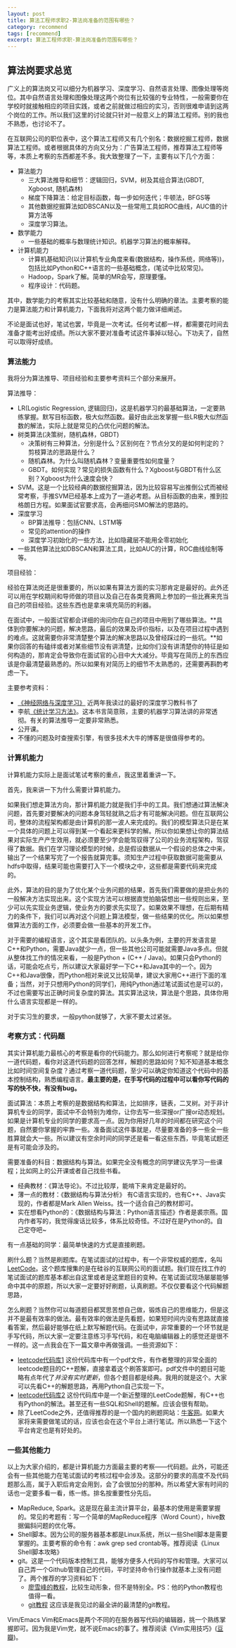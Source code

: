```yaml
---
layout: post
title: 算法工程师求职2-算法岗准备的范围有哪些？
category: recommend
tags: [recommend]
excerpt: 算法工程师求职-算法岗准备的范围有哪些？
---
```


## 算法岗要求总览

广义上的算法岗又可以细分为机器学习、深度学习、自然语言处理、图像处理等岗位。其中自然语言处理和图像处理这两个岗位有比较强的专业特性，一般需要你在学校时就接触相应的项目实践，或者之前就做过相应的实习，否则很难申请到这两个岗位的工作。所以我们这里的讨论就只针对一般意义上的算法工程师。别的我也不熟悉，也讨论不了。

在互联网公司的职位表中，这个算法工程师又有几个别名：数据挖掘工程师，数据算法工程师。或者根据具体的方向又分为：广告算法工程师，推荐算法工程师等等，本质上考察的东西都差不多。我大致整理了一下，主要有以下几个方面：

* 算法能力
  * 三大算法推导和细节：逻辑回归，SVM，树及其组合算法(GBDT, Xgboost, 随机森林)
  * 梯度下降算法：给定目标函数，每一步如何迭代；牛顿法，BFGS等
  * 其他数据挖掘算法如DBSCAN以及一些常用工具如ROC曲线，AUC值的计算方法等
  * 深度学习算法。
* 数学能力
  * 一些基础的概率与数理统计知识。机器学习算法的概率解释。
* 计算机能力
  * 计算机基础知识(以计算机专业角度来看(数据结构，操作系统，网络等))，包括比如Python和C++语言的一些基础概念，(笔试中比较常见)。
  * Hadoop，Spark了解。简单的MR会写，原理要懂。
  * 程序设计：代码题。

其中，数学能力的考察其实比较基础和随意，没有什么明确的章法。主要考察的能力是算法能力和计算机能力，下面我将对这两个能力做详细阐述。

不论是面试也好，笔试也罢，毕竟是一次考试。任何考试都一样，都需要花时间去准备才能考出好成绩。所以大家不要对准备考试这件事掉以轻心。下功夫了，自然可以取得好成绩。

### 算法能力

我将分为算法推导、项目经验和主要参考资料三个部分来展开。

算法推导：

* LR(Logistic Regression, 逻辑回归)，这是机器学习的最基础算法，一定要熟练掌握。默写目标函数，极大似然函数。最好由此出发掌握一些LR极大似然函数的解法，实际上就是常见的凸优化问题的解法。
* 树类算法(决策树，随机森林，GBDT)
  * 决策树有三种算法，分别是什么？区别何在？节点分叉的是如何判定的？剪枝算法的思路是什么？
  * 随机森林。为什么叫随机森林？变量重要性如何度量？
  * GBDT。如何实现？常见的损失函数有什么？Xgboost与GBDT有什么区别？Xgboost为什么速度会快？
* SVM。这是一个比较经典的数据挖掘算法，因为比较容易写出推倒公式而被经常考察，手推SVM已经基本上成为了一道必考题。从目标函数的由来，推到拉格朗日方程。如果面试官要求高，会再细问SMO解法的思路的。
* 深度学习
  * BP算法推导：包括CNN、LSTM等
  * 常见的attention的操作
  * 深度学习初始化的一些方法，比如隐藏层不能用全零初始化
* 一些其他算法比如DBSCAN和算法工具，比如AUC的计算，ROC曲线绘制等等。

项目经验：

经验在算法岗还是很重要的，所以如果有算法方面的实习那肯定是最好的。此外还可以用在学校期间和导师做的项目以及自己在各类竞赛网上参加的一些比赛来充当自己的项目经验。这些东西也是拿来填充简历的利器。

在面试中，一般面试官都会详细的询问你在自己的项目中用到了哪些算法。**具体到你要解决的问题，解决思路，最后的效果及评价指标，以及在项目过程中遇到的难点。这就需要你非常清楚整个算法的解决思路以及曾经踩过的一些坑。**如果你回答的有磕绊或者对某些细节没有讲清楚，比如你们没有讲清楚你的特征是如何构造的，那肯定会导致你在面试官的心目中大大减分。毕竟写在简历上的东西应该是你最清楚最熟悉的。所以如果有对简历上的细节不太熟悉的，还需要再斟酌考虑一下。

主要参考资料：

* [《神经网络与深度学习》](https://nndl.github.io/) 近两年我读过的最好的深度学习教科书了
* 李航[《统计学习方法》](https://book.douban.com/subject/33437381/)。这本书言简意赅，主要的机器学习算法讲的非常透彻。有关的算法推导一定要非常熟悉。
* 公开课。
* 不懂的问题及时查搜索引擎，有很多技术大牛的博客是很值得参考的。


### 计算机能力

计算机能力实际上是面试笔试考察的重点，我这里着重讲一下。

首先，我来讲一下为什么需要计算机能力。

如果我们想走算法方向，那计算机能力就是我们手中的工具。我们想通过算法解决问题，首先要对要解决的问题本身驾轻就熟之后才有可能解决问题。但在互联网公司，整体的流程架构都是由计算机的那一波人来完成的。我们的模型算法只是在某一个具体的问题上可以得到某一个看起来更科学的解。所以你如果想让你的算法结果对实际生产产生效用，就必须要至少学会能驾驭得了公司的业务流程架构，驾驭得了数据。我们在学习理论模型的时候，总是假设数据从一个假设的总体之中来，输出了一个结果写完了一个报告就算完事。须知生产过程中获取数据可能需要从hdfs中取得，结果可能也需要打入下一个模块之中，这些都是需要代码来完成的。

此外，算法的目的是为了优化某个业务问题的结果，首先我们需要做的是把业务的一般解决方法实现出来。这个实现方法可以根据直觉拍脑袋想出一些规则出来，至少可以先实现业务逻辑，使业务方的要求先实现了。如果效果不理想，在后期有精力的条件下，我们可以再对这个问题上算法模型，做一些结果的优化。所以如果想做算法方面的工作，必须要会做一些基本的开发工作。

对于需要的编程语言，这个其实是看团队的。以头条为例，主要的开发语言是C++和Python，需要Java就少一点，但一些其他公司可能就需要Java多点。但就从整体找工作的情况来看，一般是Python + (C++ / Java)。如果只会Python的话，可能会吃点亏，所以建议大家最好学一下C++和Java其中的一个。因为C++和Java很像，而Python相对来说又比较简单，建议大家用C++进行下面的准备；当然，对于只想用Python的同学们，用纯Python通过笔试面试也是可以的，不过也需要写出正确时间复杂度的算法。其实算法这块，算法是个思路，具体你用什么语言实现都是一样的。

对于实习生的要求，一般python就够了，大家不要太过紧张。

###  考察方式：代码题

其实计算机能力最核心的考察是看你的代码能力。那么如何进行考察呢？就是给你一道代码题，看你对这道代码题的回答怎样，解题的思路如何？知不知道基本概念比如时间空间复杂度？通过考察一道代码题，至少可以确定你知道这个代码中的基本控制结构，熟悉编程语言。**最主要的是，在手写代码的过程中可以看你写代码的写的快不快，有没有bug。**

面试算法：本质上考察的是数据结构和算法，比如排序，链表，二叉树。对于非计算机专业的同学，面试中不会特别为难你，让你去写一些深搜or广搜or动态规划。如果是计算机专业的同学的要求高一点。因为你用好几年的时间都在研究这个问题，自然要你掌握的牢靠一些。准备面试这件事就是，尽量要准备的多一些全一些胜算就会大一些。所以建议有空余时间的同学还是看一看这些东西，毕竟笔试题还是有可能会涉及的。

需要准备的科目：数据结构与算法。如果完全没有概念的同学建议先学习一些课程；比如网上的公开课或者自己找些书看。

* 经典教材：《算法导论》。不过比较厚，能啃下来肯定是最好的。
* 薄一点的教材：《数据结构与算法分析》 有C语言实现的，也有C++、Java实现的，作者都是Mark Allen Weiss。找一个适合自己的教材即可。
* 实在想看Python的：《数据结构与算法：Python语言描述》作者是裘宗燕。国内作者写的，我觉得废话比较多，体系比较奇怪。不过好在是Python的。自己定夺吧~

有一点基础的同学：最简单快速的方式是直接刷题。

刷什么题？当然是刷题库。在笔试面试的过程中，有一个非常权威的题库，名叫[LeetCode](https://leetcode.com/)。这个题库搜集的是在硅谷的互联网公司的面试题。我们现在找工作的笔试面试的题库基本都出自这里或者是这里题目的变种。在笔试面试现场屡屡能够命中其中的原题，所以大家一定要好好刷题，认真刷题。不仅仅要看这个代码解题思路，

怎么刷题？当然你可以每道题目都冥思苦想自己做，锻炼自己的思维能力，但是这并不是最有效率的做法。最有效率的做法是先看题，如果短时间内没有思路就直接看答案，然后最好能够在纸上默写解题代码。在面试中，非常重要的一个环节就是手写代码，所以大家一定要注意练习手写代码，和在电脑编辑器上的感觉还是很不一样的。这一点我会在下一篇文章中再做强调。一些资源如下：

* [leetcode代码库1](https://github.com/soulmachine/leetcode) 这份代码库中有一个pdf文件，有作者整理的非常全面的leetcode题目的C++题解，直接拿着这个刷答案即可。pdf文件中的题目可能略有点年代了*并没有实时更新*，但各个题目都是经典。我用的就是这个。大家可以先看C++的解题思路，再用Python自己实现一下。
* [leetcode代码库2](https://github.com/kamyu104/LeetCode) 这份代码库中是一个新近整理的LeetCode题解，有C++也有Python的解法。甚至还有一些SQL和Shell的题解。应该会很有帮助。
* 除了LeetCode之外，还值得推荐的是一个国内的刷题网站：[牛客网](https://www.nowcoder.com/)。如果大家将来需要做笔试的话，应该也会在这个平台上进行笔试。所以熟悉一下这个平台肯定也是有好处的。

### 一些其他能力

以上为大家介绍的，都是计算机能力方面最主要的考察——代码题。此外，可能还会有一些其他能力在笔试面试的考核过程中会涉及。这部分的要求的高度不及代码题那么高，属于入职后肯定会用到，会了会很加分的那种。所以希望大家有时间的话也一定要多看一看，练一练。排名按重要性分先后。

* MapReduce, Spark。这是现在最主流计算平台，最基本的使用是需要掌握的。常见的考题有：写一个简单的MapReduce程序（Word Count），hive数据偏斜问题的优化等。
* Shell脚本。因为公司的服务器基本都是Linux系统，所以一些Shell脚本是需要掌握的。主要考察的命令有：awk grep sed crontab等。推荐阅读《Linux Shell脚本攻略》
* git。这是一个代码版本控制工具，能够方便多人代码的写作和管理。大家可以自己弄一个Github管理自己的代码，平时坚持命令行操作就基本上没有问题了。两个推荐的学习资料如下：
  * [廖雪峰的教程](https://www.liaoxuefeng.com/wiki/0013739516305929606dd18361248578c67b8067c8c017b000)，比较生动形象，但不是特别全。PS：他的Python教程也值得一看。
  * [git教程](https://github.com/geeeeeeeeek/git-recipes/wiki) 这应该是我见过的最全讲的最清楚的git教程。

Vim/Emacs Vim和Emacs是两个不同的在服务器写代码的编辑器，挑一个熟练掌握即可。因为我是Vim党，就不说Emacs的事了。推荐阅读《Vim实用技巧》([豆瓣](https://book.douban.com/subject/25869486/))。